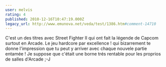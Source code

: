 ```yaml
---
user: melvis
rating: 4
published: 2010-12-16T10:47:19.000Z
legacy_url: http://www.emunova.net/veda/test/1386.htm#comment-14710
---
```

C'est un des titres avec Street Fighter II qui ont fait la légende de Capcom surtout en Arcade. Le jeu hardcore par excellence ! qui bizarrement te donne l'impression que tu peut y arriver avec chaque nouvele partie entamée ! 
Je suppose que c'était une borne trés rentable pour les proprios de salles d'Arcade ;-J